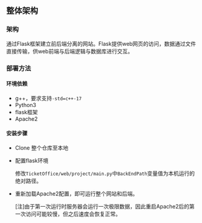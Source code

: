 ## 整体架构

### 架构

通过Flask框架建立前后端分离的网站。Flask提供web网页的访问，数据通过文件直接传输，供web前端与后端逻辑与数据库进行交互。

### 部署方法

#### 环境依赖

- g++，要求支持`-std=c++-17`
- Python3
- flask框架
- Apache2

#### 安装步骤

- Clone 整个仓库至本地

- 配置flask环境

  修改`TicketOffice/web/project/main.py`中`BackEndPath`变量值为本机运行的绝对路径。

- 重新加载Apache2配置，即可运行整个网站和后端。

  [注]由于第一次运行时服务器会运行一次极限数据，因此重启Apache2后的第一次访问可能较慢，但之后速度会恢复正常。